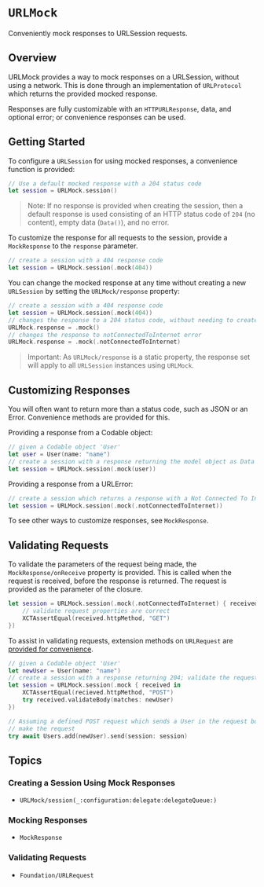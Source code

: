 # ``URLMock``

Conveniently mock responses to URLSession requests.

## Overview

URLMock provides a way to mock responses on a URLSession, without using a network. This is done through an
implementation of `URLProtocol` which returns the provided mocked response.

Responses are fully customizable with an `HTTPURLResponse`, data, and optional error; or convenience responses can be
used.

## Getting Started

To configure a `URLSession` for using mocked responses, a convenience function is provided:

```swift
// Use a default mocked response with a 204 status code
let session = URLMock.session()
```

> Note: If no response is provided when creating the session, then a default response is used consisting of an HTTP
status code of `204` (no content), empty data (`Data()`), and no error.

To customize the response for all requests to the session, provide a ``MockResponse`` to the `response`
parameter.

```swift
// create a session with a 404 response code
let session = URLMock.session(.mock(404))
```

You can change the mocked response at any time without creating a new `URLSession` by setting the
``URLMock/response`` property:

```swift
// create a session with a 404 response code
let session = URLMock.session(.mock(404))
// changes the response to a 204 status code, without needing to create a new session
URLMock.response = .mock()
// changes the response to notConnectedToInternet error
URLMock.response = .mock(.notConnectedToInternet)
```

>Important: As ``URLMock/response`` is a static property, the response set will apply to all `URLSession` instances using
``URLMock``.

## Customizing Responses

You will often want to return more than a status code, such as JSON or an Error. Convenience methods are
provided for this.

Providing a response from a Codable object:

```swift
// given a Codable object 'User'
let user = User(name: "name")
// create a session with a response returning the model object as Data
let session = URLMock.session(.mock(user))
```

Providing a response from a URLError:

```swift
// create a session which returns a response with a Not Connected To Internet code
let session = URLMock.session(.mock(.notConnectedToInternet))
```

To see other ways to customize responses, see ``MockResponse``.

## Validating Requests

To validate the parameters of the request being made, the ``MockResponse/onReceive`` property is
provided. This is called when the request is received, before the response is returned. The request is provided as
the parameter of the closure.

```swift
let session = URLMock.session(.mock(.notConnectedToInternet) { received in
    // validate request properties are correct
    XCTAssertEqual(received.httpMethod, "GET")
})
```

To assist in validating requests, extension methods on `URLRequest` are
[provided for convenience](<doc:Foundation/URLRequest>).

```swift
// given a Codable object 'User'
let newUser = User(name: "name")
// create a session with a response returning 204; validate the request
let session = URLMock.session(.mock { received in
    XCTAssertEqual(recieved.httpMethod, "POST")
    try received.validateBody(matches: newUser)
})

// Assuming a defined POST request which sends a User in the request body,
// make the request
try await Users.add(newUser).send(session: session)
```

## Topics

### Creating a Session Using Mock Responses

- ``URLMock/session(_:configuration:delegate:delegateQueue:)``

### Mocking Responses

- ``MockResponse``

### Validating Requests

- ``Foundation/URLRequest``
